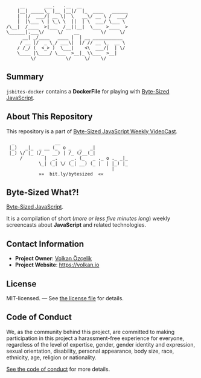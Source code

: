 ```
     __       ___.   .__  __                 
    |__| _____\_ |__ |__|/  |_  ____   ______
    |  |/  ___/| __ \|  \   __\/ __ \ /  ___/
    |  |\___ \ | \_\ \  ||  | \  ___/ \___ \ 
/\__|  /____  >|___  /__||__|  \___  >____  >
\______|.___\/     \/    __        \/     \/ 
      __| _/____   ____ |  | __ ___________  
     / __ |/  _ \_/ ___\|  |/ // __ \_  __ \ 
    / /_/ (  <_> )  \___|    <\  ___/|  | \/ 
    \____ |\____/ \___  >__|_ \\___  >__|    
         \/           \/     \/    \/        
```

## Summary

`jsbites-docker` contains a **DockerFile** for playing with [Byte-Sized JavaScript](http://bit.ly/bytesized).

## About This Repository

This repository is a part of [Byte-Sized JavaScript Weekly VideoCast][vidcast].

```
  _               __
 |_)   _|_  _ __ (_  o _   _   _|
 |_) \/ |_ (/_   __) | /_ (/__(_|
     /        |  _.     _. (_   _ ._ o ._ _|_
            \_| (_| \/ (_| __) (_ |  | |_) |_
                                       |
            »»  bit.ly/bytesized  ««
```

## Byte-Sized What?!

[Byte-Sized JavaScript][vidcast].

It is a compilation of short (*more or less five minutes long*) weekly screencasts about **JavaScript** and related technologies.

## Contact Information

* **Project Owner**: [Volkan Özçelik](mailto:me@volkan.io)
* **Project Website**: <https://volkan.io>

## License

MIT-licensed. — See [the license file](LICENSE.md) for details.

## Code of Conduct

We, as the community behind this project, are committed to making participation in this project a harassment-free experience for everyone, regardless of the level of expertise, gender, gender identity and expression, sexual orientation, disability, personal appearance, body size, race, ethnicity, age, religion or nationality.

[See the code of conduct](CODE_OF_CONDUCT.md) for more details.

[vidcast]: https://www.youtube.com/channel/UC8OLZSlFO8cwRo9M30v-TkA
[ticket]: https://github.com/jsbites/babil/issues/new
